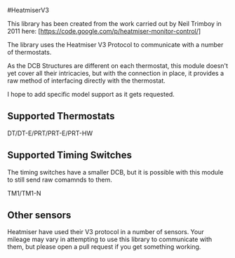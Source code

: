 #HeatmiserV3

This library has been created from the work carried out by 
Neil Trimboy in 2011 here:
[https://code.google.com/p/heatmiser-monitor-control/]

The library uses the Heatmiser V3 Protocol to communicate 
with a number of thermostats.

As the DCB Structures are different on each thermostat, this
module doesn't yet cover all their intricacies, but with the
connection in place, it provides a raw method of interfacing
directly with the thermostat.

I hope to add specific model support as it gets requested.

## Supported Thermostats

DT/DT-E/PRT/PRT-E/PRT-HW

## Supported Timing Switches

The timing switches have a smaller DCB, but it is possible with
this module to still send raw comamnds to them.

TM1/TM1-N

## Other sensors

Heatmiser have used their V3 protocol in a number of sensors.
Your mileage may vary in attempting to use this library
to communicate with them, but please open a pull request if 
you get something working.
